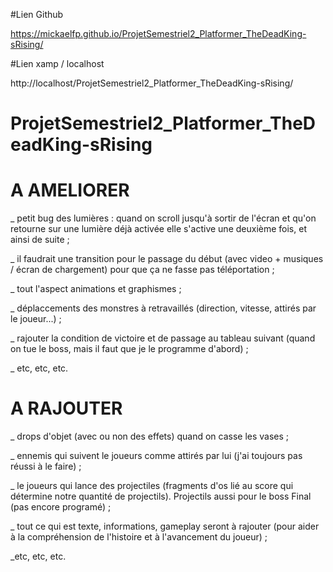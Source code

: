 #Lien Github

https://mickaelfp.github.io/ProjetSemestriel2_Platformer_TheDeadKing-sRising/

#Lien xamp / localhost

http://localhost/ProjetSemestriel2_Platformer_TheDeadKing-sRising/

# ProjetSemestriel2_Platformer_TheDeadKing-sRising

# A AMELIORER

_ petit bug des lumières : quand on scroll jusqu'à sortir de l'écran et qu'on retourne sur une lumière déjà activée elle s'active une deuxième fois, et ainsi de suite ;

_ il faudrait une transition pour le passage du début (avec video + musiques / écran de chargement) pour que ça ne fasse pas téléportation ;

_ tout l'aspect animations et graphismes ;

_ déplaccements des monstres à retravaillés (direction, vitesse, attirés par le joueur...) ;

_ rajouter la condition de victoire et de passage au tableau suivant (quand on tue le boss, mais il faut que je le programme d'abord) ;

_ etc, etc, etc.

# A RAJOUTER

_ drops d'objet (avec ou non des effets) quand on casse les vases ;

_ ennemis qui suivent le joueurs comme attirés par lui (j'ai toujours pas réussi à le faire) ;

_ le joueurs qui lance des projectiles (fragments d'os lié au score qui détermine notre quantité de projectils). Projectils aussi pour le boss Final (pas encore programé) ;

_ tout ce qui est texte, informations, gameplay seront à rajouter (pour aider à la compréhension de l'histoire et à l'avancement du joueur) ;

_etc, etc, etc.
